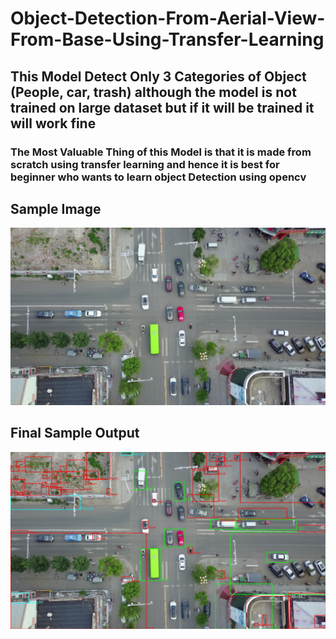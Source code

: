 # Object-Detection-From-Aerial-View-From-Base-Using-Transfer-Learning

## This Model Detect Only 3 Categories of Object (People, car, trash) although the model is not trained on large dataset but if it will be trained it will work fine
### The Most Valuable Thing of this Model is that it is made from scratch using transfer learning and hence it is best for beginner who wants to learn object Detection using opencv


## Sample Image

![alt text](https://github.com/dev-codes1m/Object-Detection-From-Aerial-View-From-Base-Using-Transfer-Learing/blob/master/image.jpg)


## Final Sample Output

![alt text](https://github.com/dev-codes1m/Object-Detection-From-Aerial-View-From-Base-Using-Transfer-Learing/blob/master/Sample_result.jpg)
